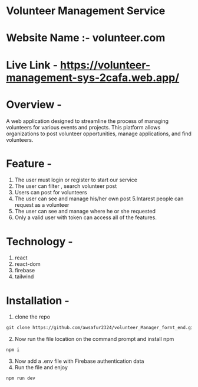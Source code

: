 # Volunteer Management Service
# Website Name :- volunteer.com
# Live Link - https://volunteer-management-sys-2cafa.web.app/

# Overview -
A web application designed to streamline the process of managing volunteers for various events and projects. This platform allows organizations to post volunteer opportunities, manage applications, and find volunteers.

# Feature -
1. The user must login or register to start our service
2. The user can filter , search volunteer post
3. Users can post for volunteers
4. The user can see and manage his/her own post
5.Intarest people can request as a volunteer
6. The user can see and manage where he or she requested
7. Only a valid user with token can access all of the features.

# Technology -
1. react
2. react-dom
3. firebase
4. tailwind



# Installation -
1. clone the repo
```markdown
git clone https://github.com/awsafur2324/volunteer_Manager_fornt_end.git
```
2. Now run the file location on the command prompt and install npm
```markdown
npm i
```
3. Now add a .env file with Firebase authentication data 
4. Run the file and enjoy
```markdown
npm run dev
```
